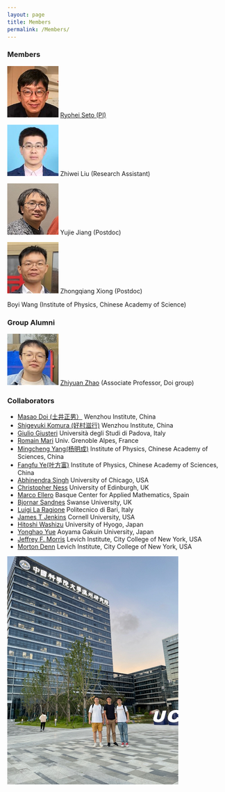 ```yaml
---
layout: page
title: Members
permalink: /Members/
---
```


### Members

![Seto](/assets/img/Seto2.jpeg) [Ryohei Seto (PI)](99myprofile.md)

![Zhiwei](/assets/img/Zhiwei.jpeg)
Zhiwei Liu (Research Assistant)

![Yujie](/assets/img/Yujie.jpeg) Yujie Jiang (Postdoc)

![Zhongqiang](/assets/img/Zhongqiang.jpeg) Zhongqiang Xiong (Postdoc)

Boyi Wang (Institute of Physics, Chinese Academy of Science)

### Group Alumni

![Zhiyuan](/assets/img/Zhiyuan.jpeg) [Zhiyuan Zhao](https://www.researchgate.net/profile/Zhiyuan_Zhao11) (Associate Professor, Doi group)

### Collaborators

- [Masao Doi (土井正男）](http://mdoi.jp/index_E.html) Wenzhou Institute, China
- [Shigeyuki Komura (好村滋行)](http://biosoft.world.coocan.jp) Wenzhou Institute, China
- [Giulio Giusteri](https://www.math.unipd.it/~giusteri/) Università degli Studi di Padova, Italy
- [Romain Mari](http://rmari.github.io) Univ. Grenoble Alpes, France
- [Mingcheng Yang(杨明成)](http://www.iop.cas.cn/rcjy/zgjgwry/?id=2023) Institute of Physics, Chinese Academy of Sciences, China
- [Fangfu Ye(叶方富)](http://www.iop.cas.cn/rcjy/zgjgwry/?id=2022) Institute of Physics, Chinese Academy of Sciences, China
- [Abhinendra Singh](https://scholar.google.com/citations?user=M2IMz3QAAAAJ&hl=nl) University of Chicago, USA
- [Christopher Ness](https://christopherjness.github.io) University of Edinburgh, UK
- [Marco Ellero](http://www.bcamath.org/en/people/mellero) Basque Center for Applied Mathematics, Spain
- [Bjornar Sandnes](https://www.swansea.ac.uk/staff/b.sandnes) Swanse University, UK
- [Luigi La Ragione](https://scholar.google.com/citations?user=YiG-vvwAAAAJ&hl=en) Politecnico di Bari, Italy
- [James T Jenkins](https://www.cee.cornell.edu/faculty-directory/james-t-jenkins) Cornell University, USA
- [Hitoshi Washizu](http://washizu.org/lab/index-e.html) University of Hyogo, Japan
- [Yonghao Yue](http://mns.k.u-tokyo.ac.jp/~yonghao/) Aoyama Gakuin University, Japan
- [Jeffrey F. Morris](http://www-levich.engr.ccny.cuny.edu/~jmorris/index.html) Levich Institute, City College of New York, USA
- [Morton Denn](http://www-levich.engr.ccny.cuny.edu/mdcv.htm) Levich Institute, City College of New York, USA

![group photo2](/assets/img/group_photo2.jpeg)

